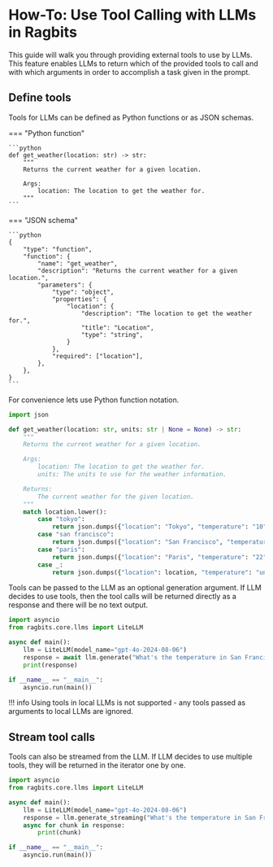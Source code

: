 # How-To: Use Tool Calling with LLMs in Ragbits

This guide will walk you through providing external tools to use by LLMs. This feature enables LLMs to return which of the provided tools to call and with which arguments in order to accomplish a task given in the prompt.

## Define tools

Tools for LLMs can be defined as Python functions or as JSON schemas.

=== "Python function"

    ```python
    def get_weather(location: str) -> str:
        """
        Returns the current weather for a given location.

        Args:
            location: The location to get the weather for.
        """
    ```

=== "JSON schema"

    ```python
    {
        "type": "function",
        "function": {
            "name": "get_weather",
            "description": "Returns the current weather for a given location.",
            "parameters": {
                "type": "object",
                "properties": {
                    "location": {
                        "description": "The location to get the weather for.",
                        "title": "Location",
                        "type": "string",
                    }
                },
                "required": ["location"],
            },
        },
    }
    ```

For convenience lets use Python function notation.

```python
import json

def get_weather(location: str, units: str | None = None) -> str:
    """
    Returns the current weather for a given location.

    Args:
        location: The location to get the weather for.
        units: The units to use for the weather information.

    Returns:
        The current weather for the given location.
    """
    match location.lower():
        case "tokyo":
            return json.dumps({"location": "Tokyo", "temperature": "10", "unit": "celsius"})
        case "san francisco":
            return json.dumps({"location": "San Francisco", "temperature": "72", "unit": "fahrenheit"})
        case "paris":
            return json.dumps({"location": "Paris", "temperature": "22", "unit": "celsius"})
        case _:
            return json.dumps({"location": location, "temperature": "unknown"})
```

Tools can be passed to the LLM as an optional generation argument. If LLM decides to use tools, then the tool calls will be returned directly as a response and there will be no text output.

```python
import asyncio
from ragbits.core.llms import LiteLLM

async def main():
    llm = LiteLLM(model_name="gpt-4o-2024-08-06")
    response = await llm.generate("What's the temperature in San Francisco?", tools=[get_weather])
    print(response)

if __name__ == "__main__":
    asyncio.run(main())
```

!!! info
    Using tools in local LLMs is not supported - any tools passed as arguments to local LLMs are ignored.

## Stream tool calls

Tools can also be streamed from the LLM. If LLM decides to use multiple tools, they will be returned in the iterator one by one.

```python
import asyncio
from ragbits.core.llms import LiteLLM

async def main():
    llm = LiteLLM(model_name="gpt-4o-2024-08-06")
    response = llm.generate_streaming("What's the temperature in San Francisco?", tools=[get_weather])
    async for chunk in response:
        print(chunk)

if __name__ == "__main__":
    asyncio.run(main())
```
